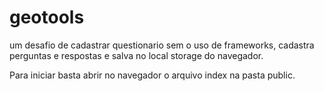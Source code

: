 # geotools
um desafio de cadastrar questionario sem o uso de frameworks, cadastra perguntas e respostas e salva no local storage do navegador.

Para iniciar basta abrir no navegador o arquivo index na pasta public.
